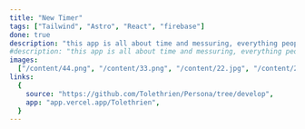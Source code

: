 ```yaml
---
title: "New Timer"
tags: ["Tailwind", "Astro", "React", "firebase"]
done: true
description: "this app is all about time and messuring, everything people really want in there life’s dakldasjd aodjasiod ao do ho'dh ao'hd a'hd as'hd'ash dh as'd a'shd ashd'oashdu'oahsd 'ash hd ha'dha 'dhau'sdha'shd a's duash du'ah sdahsodahs o'd has'dh oash sdo'ash diodsah ias ia sid ah'iodha'o dhas dha'ohdashd 'oashd uashd o'ashdioashdo'ash do'ashdio sdoahdio'ahsdoah dhasidhai'hd'ahau'hashdio'aj d'ias odhasoha'uo a'sohd adsh o'ash o'ahs iodhoagfuiduashd'oad a'h 'odsai a dwdh aoiw'h da 'auwabf 'a h'oah a da'h d iaw iadwh dahdoah d adwhoi;aw hdoah duo;a udawh uowa ipadj aisd ao do'a dah wan 'dianw 'iod aw 'd'aw fnao'whfawh fahw' fh ahf'aowhfabfawfbawfh a faw 'fhaw'oufaw faf ;uawbfuaiw fiaw fi;aw i;awg uf wu fab fuawb u;abfabfouaw oaw owh ofawo ofawh oifawfouawhf oaw aw ouafg wuoaw fawugfauiw gouaw fuiag  uifag wu fauwifaw;uif a'w auiwg fuiawg fuiawgf u;ag fiafwg uifg aw aufw;g ;w a'h 'odsai a dwdh aoiw'h da 'auwabf 'a h'oah a da'h d iaw iadwh dahdoah d adwhoi;aw hdoah duo;a udawh uowa ipadj aisd ao do'a dah wan 'dianw 'iod aw 'd'aw fnao'whfawh fahw' fh ahf'aowhfabfawfbawfh a faw 'fhaw'oufaw faf ;uawbfuaiw fiaw fi;aw i;awg uf wu fab fuawb u;abfabfouaw oaw owh ofawo ofawh oifawfouawhf oaw aw ouafg wuoaw fawugfauiw gouaw fuiag  uifag wu fauwifaw;uif a'w auiwg fuiawg fuiawgf u;ag fiafwg uifg aw aufw;g ;w"
#description: "this app is all about time and messuring, everything people really want in there life’s"
images:
  ["/content/44.png", "/content/33.png", "/content/22.jpg", "/content/24.jpg"]
links:
  {
    source: "https://github.com/Tolethrien/Persona/tree/develop",
    app: "app.vercel.app/Tolethrien",
  }
---
```

